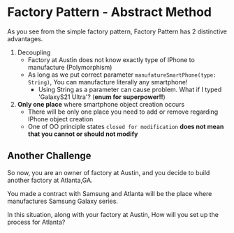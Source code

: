 # Factory Pattern - Abstract Method

As you see from the simple factory pattern, Factory Pattern has 2 distinctive advantages.
1. Decoupling
    - Factory at Austin does not know exactly type of IPhone to manufacture (Polymorphism)
    - As long as we put correct parameter `manufatureSmartPhone(type: String)`, You can manufacture 
      literally any smartphone!
        - Using String as a parameter can cause problem. What if I typed 'GalaxyS21 Ultra'? (**enum for superpower!!**) 
2. **Only one place** where smartphone object creation occurs
    - There will be only one place you need to add or remove regarding IPhone object creation
    - One of OO principle states `closed for modification` **does not mean that you cannot or should not modify**


## Another Challenge    
So now, you are an owner of factory at Austin, and you decide to build another factory at Atlanta,GA.

You made a contract with Samsung and Atlanta will be the place where manufactures Samsung Galaxy series.

In this situation, along with your factory at Austin, How will you set up the process for Atlanta?
